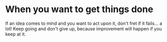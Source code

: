 <html>
<head>

<body>

<h1>When you want to get things done</h1>
<p>If an idea comes to mind and you want to act upon it, don't fret if it fails... a lot! Keep going and don't give up, because improvement will happen if you keep at it.</p>

</body>
</html>
